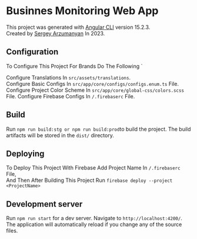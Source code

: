 # Businnes Monitoring Web App

This project was generated with [Angular CLI](https://github.com/angular/angular-cli) version 15.2.3.\
Created by [Sergey Arzumanyan](https://github.com/SergeyArzumanyan) In 2023.

## Configuration

To Configure This Project For Brands Do The Following `

Configure Translations In `src/assets/translations`.\
Configure Basic Configs In `src/app/core/configs/configs.enum.ts` File.
Configure Project Color Scheme In `src/app/core/global-css/colors.scss` File.
Configure Firebase Configs In `/.firebaserc` File.

## Build

Run `npm run build:stg or npm run build:prod`to build the project. The build artifacts will be stored in the `dist/` directory.

## Deploying

To Deploy This Project With Firebase Add Project Name In `/.firebaserc` File, \
And Then After Building This Project Run `firebase deploy --project <ProjectName>`

## Development server

Run `npm run start` for a dev server. Navigate to `http://localhost:4200/`. The application will automatically reload if you change any of the source files.
